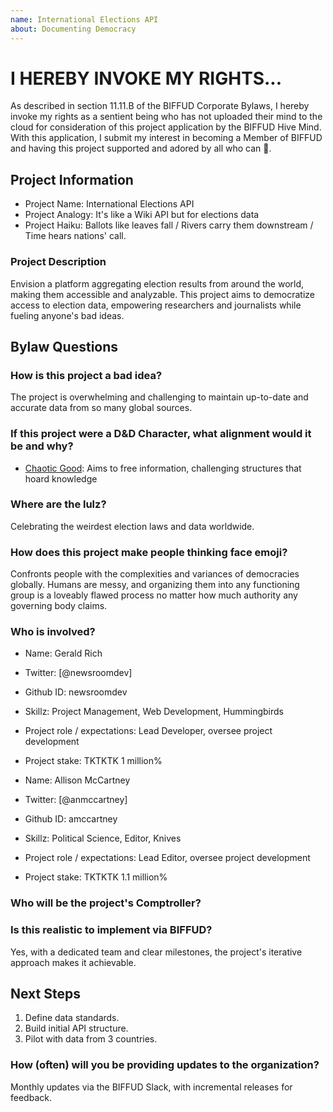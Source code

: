 ```yaml
---
name: International Elections API
about: Documenting Democracy
---
```


# I HEREBY INVOKE MY RIGHTS...

As described in section 11.11.B of the BIFFUD Corporate Bylaws, I hereby invoke my rights as a sentient being who has not uploaded their mind to the cloud for consideration of this project application by the BIFFUD Hive Mind. With this application, I submit my interest in becoming a Member of BIFFUD and having this project supported and adored by all who can 🤔.

## Project Information

- Project Name: International Elections API
- Project Analogy: It's like a Wiki API but for elections data
- Project Haiku: Ballots like leaves fall / Rivers carry them downstream / Time hears nations' call.

### Project Description

Envision a platform aggregating election results from around the world, making them accessible and analyzable. This project aims to democratize access to election data, empowering researchers and journalists while fueling anyone's bad ideas.

## Bylaw Questions

### How is this project a bad idea?

The project is overwhelming and challenging to maintain up-to-date and accurate data from so many global sources.

### If this project were a D&D Character, what alignment would it be and why?

- [Chaotic Good](http://easydamus.com/chaoticgood.html): Aims to free information, challenging structures that hoard knowledge

### Where are the lulz?

Celebrating the weirdest election laws and data worldwide.

### How does this project make people thinking face emoji?

Confronts people with the complexities and variances of democracies globally. Humans are messy, and organizing them into any functioning group is a loveably flawed process no matter how much authority any governing body claims.

### Who is involved?

- Name: Gerald Rich
- Twitter: [@newsroomdev]
- Github ID: newsroomdev
- Skillz: Project Management, Web Development, Hummingbirds
- Project role / expectations: Lead Developer, oversee project development
- Project stake: TKTKTK 1 million%

- Name: Allison McCartney
- Twitter: [@anmccartney]
- Github ID: amccartney
- Skillz: Political Science, Editor, Knives
- Project role / expectations: Lead Editor, oversee project development
- Project stake: TKTKTK 1.1 million%

### Who will be the project's Comptroller?

### Is this realistic to implement via BIFFUD?

Yes, with a dedicated team and clear milestones, the project's iterative approach makes it achievable.

## Next Steps

1. Define data standards.
2. Build initial API structure.
3. Pilot with data from 3 countries.

### How (often) will you be providing updates to the organization?

Monthly updates via the BIFFUD Slack, with incremental releases for feedback.
